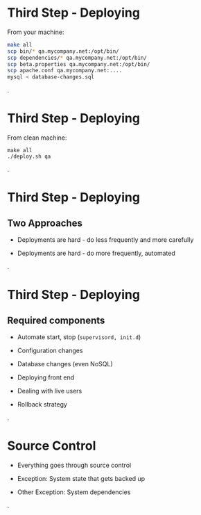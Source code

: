 <div class="slide" style="">

# Third Step - Deploying

From your machine:

```bash
make all
scp bin/* qa.mycompany.net:/opt/bin/
scp dependencies/* qa.mycompany.net:/opt/bin/
scp beta.properties qa.mycompany.net:/opt/bin/
scp apache.conf qa.mycompany.net:....
mysql < database-changes.sql

```
.</div><div class="slide" style="">

# Third Step - Deploying

From clean machine:

```
make all
./deploy.sh qa
```
.</div><div class="slide" style="">

# Third Step - Deploying

## Two Approaches

* Deployments are hard - do less frequently and more carefully

* Deployments are hard - do more frequently, automated

.</div><div class="slide" style="">

# Third Step - Deploying

## Required components

* Automate start, stop (```supervisord, init.d```)

* Configuration changes

* Database changes (even NoSQL)

* Deploying front end

* Dealing with live users

* Rollback strategy

.</div><div class="slide" style="">

# Source Control

* Everything goes through source control

* Exception: System state that gets backed up

* Other Exception: System dependencies

.</div>